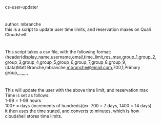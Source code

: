 cs-user-updater
#
author: mbranche<br>
this is a script to update user time limits, and reservation maxes on Quali Cloudshell
# 
This script takes a csv file, with the following format:<br>
(header)display_name,username,email,time_limit,res_max,group_1,group_2,group_3,group_4,group_5,group_6,group_7,group_8,group_9,<br>
(data)Matt Branche,mbranche,mbranche@email.com,700,1,Primary group,,,,,,,,,								
#
This will update the user with the above time limit, and reservation max<br>
Time is set as follows:<br>
1-99 = 1-99 hours<br>
100+ = days (increments of hundreds)(ex: 700 = 7 days, 1400 = 14 days)<br>
it then uses the time stated, and converts to minutes, which is how cloudshell stores time limits.<br>
